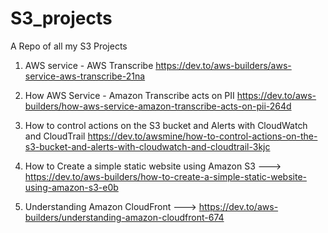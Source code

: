 # S3_projects
A Repo of all my S3 Projects

1. AWS service - AWS Transcribe https://dev.to/aws-builders/aws-service-aws-transcribe-21na

2. How AWS Service - Amazon Transcribe acts on PII https://dev.to/aws-builders/how-aws-service-amazon-transcribe-acts-on-pii-264d

3. How to control actions on the S3 bucket and Alerts with CloudWatch and CloudTrail https://dev.to/awsmine/how-to-control-actions-on-the-s3-bucket-and-alerts-with-cloudwatch-and-cloudtrail-3kjc

4. How to Create a simple static website using Amazon S3 ---> https://dev.to/aws-builders/how-to-create-a-simple-static-website-using-amazon-s3-e0b

5. Understanding Amazon CloudFront ---> https://dev.to/aws-builders/understanding-amazon-cloudfront-674
